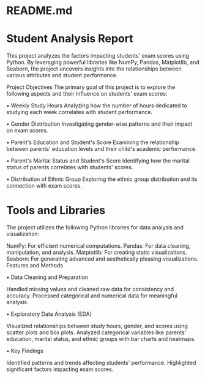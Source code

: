 
# README.md

# Student Analysis Report
This project analyzes the factors impacting students' exam scores using Python. By leveraging powerful libraries like NumPy, Pandas, Matplotlib, and Seaborn, the project uncovers insights into the relationships between various attributes and student performance.

Project Objectives
The primary goal of this project is to explore the following aspects and their influence on students' exam scores:

• Weekly Study Hours
Analyzing how the number of hours dedicated to studying each week correlates with student performance.

• Gender Distribution
Investigating gender-wise patterns and their impact on exam scores.

• Parent's Education and Student's Score
Examining the relationship between parents' education levels and their child's academic performance.

• Parent's Marital Status and Student's Score
Identifying how the marital status of parents correlates with students' scores.

• Distribution of Ethnic Group
Exploring the ethnic group distribution and its connection with exam scores.

# Tools and Libraries
The project utilizes the following Python libraries for data analysis and visualization:

NumPy: For efficient numerical computations.
Pandas: For data cleaning, manipulation, and analysis.
Matplotlib: For creating static visualizations.
Seaborn: For generating advanced and aesthetically pleasing visualizations.
Features and Methods

• Data Cleaning and Preparation

Handled missing values and cleaned raw data for consistency and accuracy.
Processed categorical and numerical data for meaningful analysis.

• Exploratory Data Analysis (EDA)

Visualized relationships between study hours, gender, and scores using scatter plots and box plots.
Analyzed categorical variables like parents' education, marital status, and ethnic groups with bar charts and heatmaps.

• Key Findings

Identified patterns and trends affecting students' performance.
Highlighted significant factors impacting exam scores.


